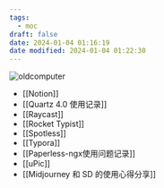 ```yaml
---
tags:
  - moc
draft: false
date: 2024-01-04 01:16:19
date modified: 2024-01-04 01:22:30
---
```

![oldcomputer](https://pic.237484.xyz/uPic/old%20computer.webp)
- [[Notion]]
- [[Quartz 4.0 使用记录]]
- [[Raycast]]
- [[Rocket Typist]]
- [[Spotless]]
- [[Typora]]
- [[Paperless-ngx使用问题记录]]
- [[uPic]]
- [[Midjourney 和 SD 的使用心得分享]]
